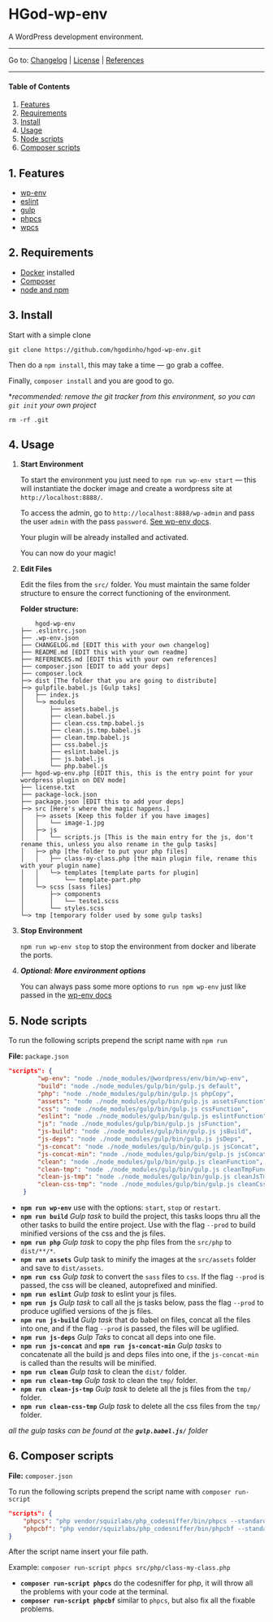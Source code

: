 # HGod-wp-env

A WordPress development environment.

***
Go to: [Changelog](changelog.md) | [License](license.txt) | [References](references.md)
***

#### Table of Contents

  1. [Features](#1-features)
  2. [Requirements](#2-requirements)
  3. [Install](#3-install)
  4. [Usage](#4-usage)
  5. [Node scripts](#5-node-scripts)
  6. [Composer scripts](#6-composer-scripts)

## 1. Features

* [wp-env](https://developer.wordpress.org/block-editor/packages/packages-env/)
* [eslint](https://eslint.org/)
* [gulp](https://gulpjs.com/)
* [phpcs](https://github.com/squizlabs/PHP_CodeSniffer)
* [wpcs](https://github.com/WordPress/WordPress-Coding-Standards)

## 2. Requirements

* [Docker](https://www.docker.com/) installed
* [Composer](https://getcomposer.org/)
* [node and npm](https://nodejs.org/)

## 3. Install

Start with a simple clone

`git clone https://github.com/hgodinho/hgod-wp-env.git`

Then do a `npm install`, this may take a time — go grab a coffee.

Finally, `composer install` and you are good to go.

**recommended: remove the git tracker from this environment, so you can `git init` your own project*

`rm -rf .git`

## 4. Usage

1. **Start Environment**

    To start the environment you just need to `npm run wp-env start` — this will instantiate the docker image and create a wordpress site at `http://localhost:8888/`.

    To access the admin, go to `http://localhost:8888/wp-admin` and pass the user `admin` with the pass `password`. [See wp-env docs](https://developer.wordpress.org/block-editor/packages/packages-env/).

    Your plugin will be already installed and activated.

    You can now do your magic!

2. **Edit Files**
   
   Edit the files from the `src/` folder. You must maintain the same folder structure to ensure the correct functioning of the environment.

   **Folder structure:**

    ```
        hgod-wp-env
    ├── .eslintrc.json
    ├── .wp-env.json
    ├── CHANGELOG.md [EDIT this with your own changelog]
    ├── README.md [EDIT this with your own readme]
    ├── REFERENCES.md [EDIT this with your own references]
    ├── composer.json [EDIT to add your deps]
    ├── composer.lock
    ├─> dist [The folder that you are going to distribute]
    ├─> gulpfile.babel.js [Gulp taks]
    │   ├── index.js
    │   └─> modules
    │       ├── assets.babel.js
    │       ├── clean.babel.js
    │       ├── clean.css.tmp.babel.js
    │       ├── clean.js.tmp.babel.js
    │       ├── clean.tmp.babel.js
    │       ├── css.babel.js
    │       ├── eslint.babel.js
    │       ├── js.babel.js
    │       └── php.babel.js
    ├── hgod-wp-env.php [EDIT this, this is the entry point for your wordpress plugin on DEV mode]
    ├── license.txt
    ├── package-lock.json
    ├── package.json [EDIT this to add your deps]
    ├─> src [Here's where the magic happens.]
    │   ├─> assets [Keep this folder if you have images]
    │   │   └── image-1.jpg
    │   ├─> js
    │   │   └── scripts.js [This is the main entry for the js, don't rename this, unless you also rename in the gulp tasks]
    │   ├─> php [the folder to put your php files]
    │   │   ├── class-my-class.php [the main plugin file, rename this with your plugin name]
    │   │   └─> templates [template parts for plugin]
    │   │       └── template-part.php
    │   └─> scss [sass files]
    │       ├─> components
    │       │   └── teste1.scss
    │       └── styles.scss
    └─> tmp [temporary folder used by some gulp tasks]
    ```


3. **Stop Environment**

   `npm run wp-env stop` to stop the environment from docker and liberate the ports.

4. ***Optional: More environment options***

    You can always pass some more options to `run npm wp-env` just like passed in the [wp-env docs](https://developer.wordpress.org/block-editor/packages/packages-env/)

## 5. Node scripts

To run the following scripts prepend the script name with `npm run`

**File:** `package.json`

```json
"scripts": {
        "wp-env": "node ./node_modules/@wordpress/env/bin/wp-env",
        "build": "node ./node_modules/gulp/bin/gulp.js default",
        "php": "node ./node_modules/gulp/bin/gulp.js phpCopy",
        "assets": "node ./node_modules/gulp/bin/gulp.js assetsFunction",
        "css": "node ./node_modules/gulp/bin/gulp.js cssFunction",
        "eslint": "node ./node_modules/gulp/bin/gulp.js eslintFunction",
        "js": "node ./node_modules/gulp/bin/gulp.js jsFunction",
        "js-build": "node ./node_modules/gulp/bin/gulp.js jsBuild",
        "js-deps": "node ./node_modules/gulp/bin/gulp.js jsDeps",
        "js-concat": "node ./node_modules/gulp/bin/gulp.js jsConcat",
        "js-concat-min": "node ./node_modules/gulp/bin/gulp.js jsConcatMin",
        "clean": "node ./node_modules/gulp/bin/gulp.js cleanFunction",
        "clean-tmp": "node ./node_modules/gulp/bin/gulp.js cleanTmpFunction",
        "clean-js-tmp": "node ./node_modules/gulp/bin/gulp.js cleanJsTmpFunction",
        "clean-css-tmp": "node ./node_modules/gulp/bin/gulp.js cleanCssTmpFunction"
    }
```

* **`npm run wp-env`** use with the options: `start`, `stop` or `restart`.
* **`npm run build`** *Gulp task* to build the project, this tasks loops thru all the other tasks to build the entire project. Use with the flag `--prod` to build minified versions of the css and the js files.
* **`npm run php`** *Gulp task* to copy the php files from the `src/php` to `dist/**/*`.
* **`npm run assets`** Gulp task to minify the images at the `src/assets` folder and save to `dist/assets`.
* **`npm run css`** *Gulp task* to convert the `sass` files to `css`. If the flag `--prod` is passed, the css will be cleaned, autoprefixed and minified.
* **`npm run eslint`** *Gulp task* to eslint your js files.
* **`npm run js`** *Gulp task* to call all the js tasks below, pass the flag `--prod` to produce uglified versions of the js files.
* **`npm run js-build`** *Gulp task* that do babel on files, concat all the files into one, and if the flag `--prod` is passed, the files will be uglified.
* **`npm run js-deps`** *Gulp Taks* to concat all deps into one file.
* **`npm run js-concat`** and **`npm run js-concat-min`** *Gulp tasks* to concatenate all the build js and deps files into one, if the `js-concat-min` is called than the results will be minified.
* **`npm run clean`** *Gulp task* to clean the `dist/` folder.
* **`npm run clean-tmp`** *Gulp task* to clean the `tmp/` folder.
* **`npm run clean-js-tmp`** *Gulp task* to delete all the js files from the `tmp/` folder.
* **`npm run clean-css-tmp`** *Gulp task* to delete all the css files from the `tmp/` folder.

*all the gulp tasks can be found at the ***`gulp.babel.js/`*** folder*

## 6. Composer scripts

**File:** `composer.json`

To run the following scripts prepend the script name with `composer run-script`

```json
"scripts": {
    "phpcs": "php vendor/squizlabs/php_codesniffer/bin/phpcs --standard=WordPress",
    "phpcbf": "php vendor/squizlabs/php_codesniffer/bin/phpcbf --standard=WordPress"
}
```

After the script name insert your file path.

Example: `composer run-script phpcs src/php/class-my-class.php`

* **`composer run-script phpcs`** do the codesniffer for php, it will throw all the problems with your code at the terminal.
* **`composer run-script phpcbf`** similar to `phpcs`, but also fix all the fixable problems.
